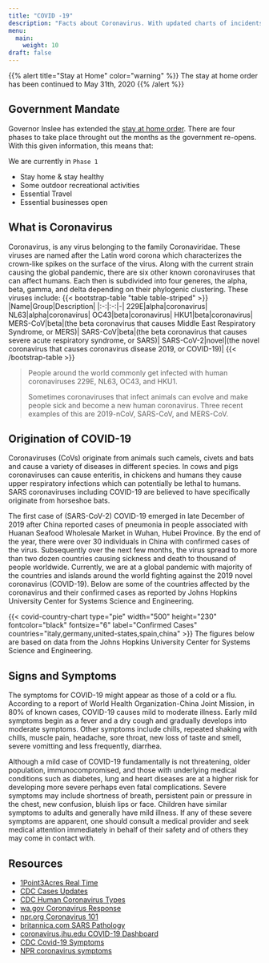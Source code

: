 ```yaml
---
title: "COVID -19"
description: "Facts about Coronavirus. With updated charts of incidents around the world"
menu:
  main:
    weight: 10
draft: false
---
```


{{% alert title="Stay at Home" color="warning" %}}
The stay at home order has been continued to May 31th, 2020
{{% /alert %}}

## Government Mandate
Governor Inslee has extended the [stay at home order](https://tribkcpq.files.wordpress.com/2020/05/four-phases.png). There are four phases to take place throught out the months as the government re-opens. With this given information, this means that:

We are currently in `Phase 1`

* Stay home & stay healthy
* Some outdoor recreational activities
* Essential Travel
* Essential businesses open

## What is Coronavirus
Coronavirus, is any virus belonging to the family Coronaviridae. These viruses are named after the Latin word corona which characterizes the crown-like spikes on the surface of the virus. Along with the current strain causing the global pandemic, there are six other known coronaviruses that can affect humans. Each then is subdivided into four generes, the alpha, beta, gamma, and delta depending on their phylogenic clustering. These viruses include: 
{{< bootstrap-table "table table-striped" >}}
|Name|Group|Description|
|:-:|:-:|-|
229E|alpha|coronavirus|
NL63|alpha|coronavirus|
OC43|beta|coronavirus|
HKU1|beta|coronavirus|
MERS-CoV|beta|(the beta coronavirus that causes Middle East Respiratory Syndrome, or MERS)|
SARS-CoV|beta|(the beta coronavirus that causes severe acute respiratory syndrome, or SARS)|
SARS-CoV-2|novel|(the novel coronavirus that causes coronavirus disease 2019, or COVID-19)|
{{< /bootstrap-table >}}

> People around the world commonly get infected with human coronaviruses 229E, NL63, OC43, and HKU1. 
>
> Sometimes coronaviruses that infect animals can evolve and make people sick and become a new human coronavirus. Three recent examples of this are 2019-nCoV, SARS-CoV, and MERS-CoV.

## Origination of COVID-19

Coronaviruses (CoVs) originate from animals such camels, civets and bats and cause a variety of diseases in different species. In cows and pigs coronaviruses can cause enteritis, in chickens and humans they cause upper respiratory infections which can potentially be lethal to humans. SARS coronaviruses including COVID-19 are believed to have specifically originate from horseshoe bats.  

The first case of (SARS-CoV-2) COVID-19 emerged in late December of 2019 after China reported cases of pneumonia in people associated with Huanan Seafood Wholesale Market in Wuhan, Hubei Province. By the end of the year, there were over 30 individuals in China with confirmed cases of the virus. Subsequently over the next few months, the virus spread to more than two dozen countries causing sickness and death to thousand of people worldwide. Currently, we are at a global pandemic with majority of the countries and islands around the world fighting against the 2019 novel coronavirus (COVID-19). Below are some of the countries affected by the coronavirus and their confirmed cases as reported by Johns Hopkins University Center for Systems Science and Engineering.

{{< covid-country-chart type="pie" width="500" height="230"  fontcolor="black" fontsize="6" label="Confirmed Cases" countries="italy,germany,united-states,spain,china" >}}
The figures below are based on data from the Johns Hopkins University Center for Systems Science and Engineering.

## Signs and Symptoms

The symptoms for COVID-19 might appear as those of a cold or a flu. According to a report of World Health Organization-China Joint Mission, in 80% of known cases, COVID-19 causes mild to moderate illness. Early mild symptoms begin as a fever and a dry cough and gradually develops into moderate symptoms. Other symptoms include chills, repeated shaking with chills, muscle pain, headache, sore throat, new loss of taste and smell, severe vomitting and less frequently, diarrhea. 

Although a mild case of COVID-19 fundamentally is not threatening, older population, immunocompromised, and those with underlying medical conditions such as diabetes, lung and heart diseases are at a higher risk for developing more severe perhaps even fatal complications. Severe symptoms may include shortness of breath, persistent pain or pressure in the chest, new confusion, bluish lips or face. Children have similar symptoms to adults and generally have mild illness. If any of these severe symptoms are apparent, one should consult a medical provider and seek medical attention immediately in behalf of their safety and of others they may come in contact with.  

## Resources

* [1Point3Acres Real Time](https://coronavirus.1point3acres.com/en)
* [CDC Cases Updates](https://www.cdc.gov/coronavirus/2019-ncov/cases-updates/cases-in-us.html)
* [CDC Human Coronavirus Types](https://www.cdc.gov/coronavirus/types.html) 
* [wa.gov Coronavirus Response](https://coronavirus.wa.gov/)
* [npr.org Coronavirus 101](https://www.npr.org/sections/goatsandsoda/2020/01/24/798661901/wuhan-coronavirus-101-what-we-do-and-dont-know-about-a-newly-identified-disease) 
* [britannica.com SARS Pathology](https://www.britannica.com/science/SARS#ref779701) 
* [coronavirus.jhu.edu COVID-19 Dashboard](https://coronavirus.jhu.edu/map.html)
* [CDC Covid-19 Symptoms](https://www.cdc.gov/coronavirus/2019-ncov/symptoms-testing/symptoms.html)
* [NPR coronavirus symptoms](https://www.cdc.gov/coronavirus/2019-ncov/symptoms-testing/symptoms.html)
